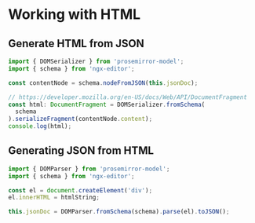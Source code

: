 # Working with HTML

## Generate HTML from JSON

```ts
import { DOMSerializer } from 'prosemirror-model';
import { schema } from 'ngx-editor';

const contentNode = schema.nodeFromJSON(this.jsonDoc);

// https://developer.mozilla.org/en-US/docs/Web/API/DocumentFragment
const html: DocumentFragment = DOMSerializer.fromSchema(
  schema
).serializeFragment(contentNode.content);
console.log(html);
```

## Generating JSON from HTML

```ts
import { DOMParser } from 'prosemirror-model';
import { schema } from 'ngx-editor';

const el = document.createElement('div');
el.innerHTML = htmlString;

this.jsonDoc = DOMParser.fromSchema(schema).parse(el).toJSON();
```
